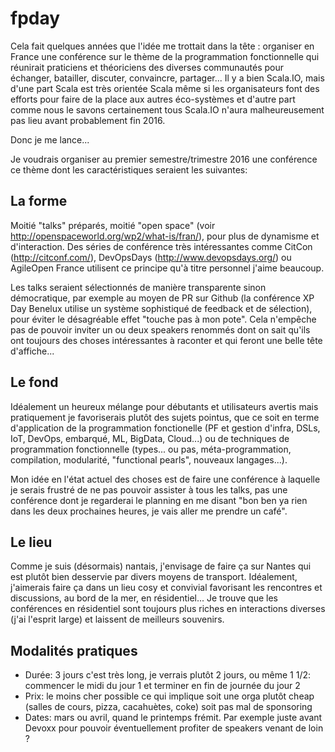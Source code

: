 # fpday

Cela fait quelques années que l'idée me trottait dans la tête : organiser en France une conférence sur le thème de la programmation fonctionnelle qui réunirait praticiens et théoriciens des diverses communautés pour échanger, batailler, discuter, convaincre, partager... Il y a bien Scala.IO, mais d'une part Scala est très orientée Scala même si les organisateurs font des efforts pour faire de la place aux autres éco-systèmes et d'autre part comme nous le savons certainement tous Scala.IO n'aura malheureusement pas lieu avant probablement fin 2016.

Donc je me lance...

Je voudrais organiser au premier semestre/trimestre 2016 une conférence ce thème dont les caractéristiques seraient les suivantes:


## La forme

Moitié "talks" préparés, moitié "open space" (voir http://openspaceworld.org/wp2/what-is/fran/), pour plus de dynamisme et d'interaction. Des séries de conférence très intéressantes comme CitCon (http://citconf.com/), DevOpsDays (http://www.devopsdays.org/) ou AgileOpen France utilisent ce principe qu'à titre personnel j'aime beaucoup.

Les talks seraient sélectionnés de manière transparente sinon démocratique, par exemple au moyen de PR sur Github (la conférence XP Day Benelux utilise un système sophistiqué de feedback et de sélection), pour éviter le désagréable effet "touche pas à mon pote". Cela n'empêche pas de pouvoir inviter un ou deux speakers renommés dont on sait qu'ils ont toujours des choses intéressantes à raconter et qui feront une belle tête d'affiche...

## Le fond

Idéalement un heureux mélange pour débutants et utilisateurs avertis mais pratiquement je favoriserais plutôt des sujets pointus, que ce soit en terme d'application de la programmation fonctionelle (PF et gestion d'infra, DSLs, IoT, DevOps, embarqué, ML, BigData, Cloud...) ou de techniques de programmation fonctionnelle (types... ou pas, méta-programmation, compilation, modularité, "functional pearls", nouveaux langages...).

Mon idée en l'état actuel des choses est de faire une conférence à laquelle je serais frustré de ne pas pouvoir assister à tous les talks, pas une conférence dont je regarderai le planning en me disant "bon ben ya rien dans les deux prochaines heures, je vais aller me prendre un café".

## Le lieu

Comme je suis (désormais) nantais, j'envisage de faire ça sur Nantes qui est plutôt bien desservie par divers moyens de transport. Idéalement, j'aimerais faire ça dans un lieu cosy et convivial favorisant les rencontres et discussions, au bord de la mer, en résidentiel... Je trouve que les conférences en résidentiel sont toujours plus riches en interactions diverses (j'ai l'esprit large) et laissent de meilleurs souvenirs.

## Modalités pratiques

 - Durée: 3 jours c'est très long, je verrais plutôt 2 jours, ou même 1 1/2: commencer le midi du jour 1 et terminer en fin de journée du jour 2
 - Prix: le moins cher possible ce qui implique soit une orga plutôt cheap (salles de cours, pizza, cacahuètes, coke) soit pas mal de sponsoring
 - Dates: mars ou avril, quand le printemps frémit. Par exemple juste avant Devoxx pour pouvoir éventuellement profiter de speakers venant de loin ?
